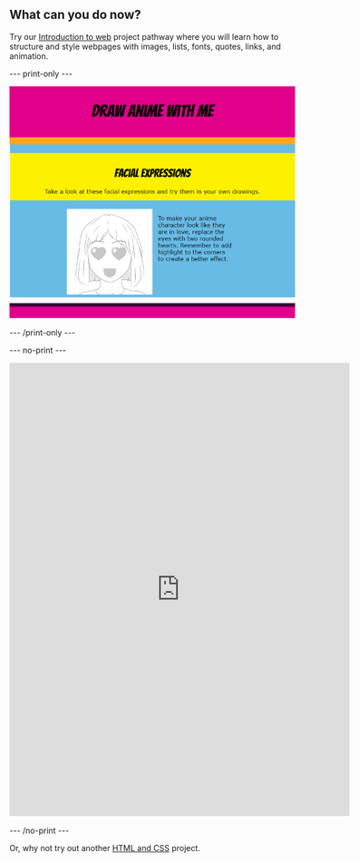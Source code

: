 ## What can you do now?

Try our [Introduction to web](https://projects.raspberrypi.org/en/pathways/web-intro) project pathway where you will learn how to structure and style webpages with images, lists, fonts, quotes, links, and animation.

--- print-only --- 

![Completed project](images/solution.png)

--- /print-only ---

--- no-print ---

<iframe src="https://editor.raspberrypi.org/en/embed/viewer/anime-expressions-complete" width="600" height="800" frameborder="0" marginwidth="0" marginheight="0" allowfullscreen> </iframe>

--- /no-print ---

Or, why not try out another [HTML and CSS](https://projects.raspberrypi.org/en/projects?software%5B%5D=html-css-javascript) project.